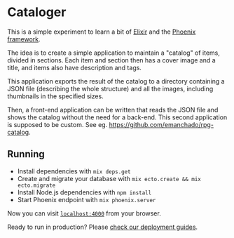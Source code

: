 # Cataloger

This is a simple experiment to learn a bit of
[Elixir](http://elixir-lang.org) and the
[Phoenix framework](http://www.phoenixframework.org).

The idea is to create a simple application to maintain a "catalog" of
items, divided in sections. Each item and section then has a cover
image and a title, and items also have description and tags.

This application exports the result of the catalog to a directory
containing a JSON file (describing the whole structure) and all the
images, including thumbnails in the specified sizes.

Then, a front-end application can be written that reads the JSON file
and shows the catalog without the need for a back-end. This second
application is supposed to be custom. See eg. https://github.com/emanchado/rpg-catalog.

## Running

* Install dependencies with `mix deps.get`
* Create and migrate your database with `mix ecto.create && mix ecto.migrate`
* Install Node.js dependencies with `npm install`
* Start Phoenix endpoint with `mix phoenix.server`

Now you can visit [`localhost:4000`](http://localhost:4000) from your browser.

Ready to run in production? Please [check our deployment guides](http://www.phoenixframework.org/docs/deployment).
